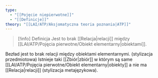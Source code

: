 ```yaml
---
type:
  - "[[Pojęcie niepierwotne]]"
  - "[[Definicje]]"
theory: "[[LAI/ATP/Aksjomatyczna teoria poznania|ATP]]"
---
```

> [!info] Definicja
> Jest to brak [[Relacja|relacji]] między [[LAI/ATP/Pojęcia pierwotne/Obiekt elementarny|obiektami]]. 

Bezład jest to brak relacji między obiektami elementarnymi. (stylizacja przedmiotowa)
Istnieje taki [[Zbiór|zbiór]] w którym są same [[LAI/ATP/Pojęcia pierwotne/Obiekt elementarny|obiekty]] a nie ma [[Relacja|relacji]] (stylizacja metajęzykowa).
